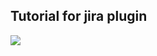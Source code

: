 

## Tutorial for jira plugin


[![](http://obss.com.tr/wp-content/uploads/2014/11/images.png)](http://localhost:3000/kitchen-duty-plugin-for-atlassian-jira/tutorial/08-step-05-planning-page--kitchen-duty-planning-js-controller/)

